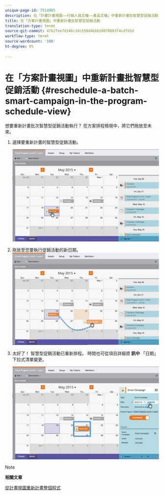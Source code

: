 ```yaml
---
unique-page-id: 7514985
description: 在「計畫計畫視圖——行銷人員文檔——產品文檔」中重新計畫批智慧型促銷活動
title: 在「方案計畫視圖」中重新計畫批智慧型促銷活動
translation-type: tm+mt
source-git-commit: 47b2fee7d146c3dc558d4bbb10070683f4cdfd3d
workflow-type: tm+mt
source-wordcount: '108'
ht-degree: 0%

---
```



# 在「方案計畫視圖」中重新計畫批智慧型促銷活動 {#reschedule-a-batch-smart-campaign-in-the-program-schedule-view}

想要重新計畫批次智慧型促銷活動執行？ 在方案排程檢視中，將它們拖放至未來。

1. 選擇要重新計畫的智慧型促銷活動。

   ![](assets/image2015-5-19-12-3a8-3a28.png)

1. 拖放至您要執行促銷活動的新日期。 ![](assets/image2015-5-19-12-3a12-3a1.png)

1. 太好了！ 智慧型促銷活動已重新排程。 時間也可從項目詳細資 **訊中** 「日期」下拉式清單變更。

   ![](assets/image2015-5-19-12-3a15-3a38.png)

>[!NOTE]
>
>**相關文章**
>
>[從計畫視圖重新計畫整個程式](rescheduling-an-entire-program-from-the-schedule-view.md)

